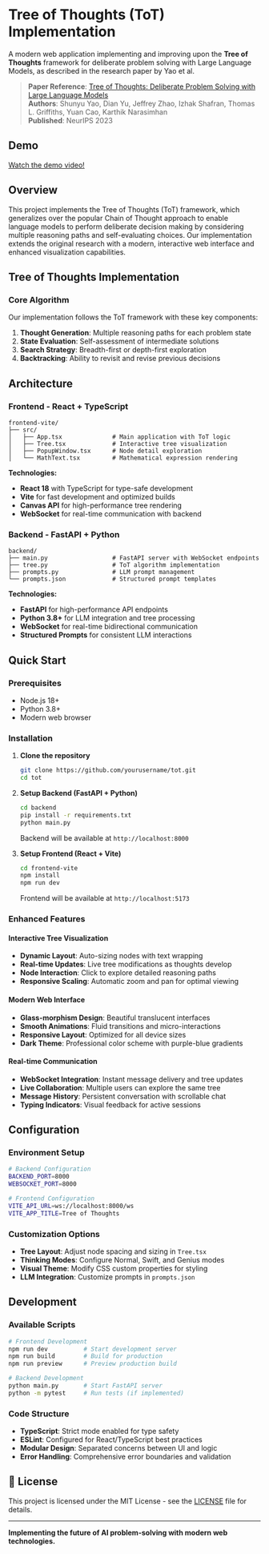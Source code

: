 # Tree of Thoughts (ToT) Implementation

A modern web application implementing and improving upon the **Tree of Thoughts** framework for deliberate problem solving with Large Language Models, as described in the research paper by Yao et al.

> **Paper Reference**: [Tree of Thoughts: Deliberate Problem Solving with Large Language Models](https://arxiv.org/abs/2305.10601)  
> **Authors**: Shunyu Yao, Dian Yu, Jeffrey Zhao, Izhak Shafran, Thomas L. Griffiths, Yuan Cao, Karthik Narasimhan  
> **Published**: NeurIPS 2023

## Demo

[Watch the demo video!](https://www.youtube.com/watch?v=DQgDHpB9s6c)


## Overview

This project implements the Tree of Thoughts (ToT) framework, which generalizes over the popular Chain of Thought approach to enable language models to perform deliberate decision making by considering multiple reasoning paths and self-evaluating choices. Our implementation extends the original research with a modern, interactive web interface and enhanced visualization capabilities.

## Tree of Thoughts Implementation

### Core Algorithm
Our implementation follows the ToT framework with these key components:

1. **Thought Generation**: Multiple reasoning paths for each problem state
2. **State Evaluation**: Self-assessment of intermediate solutions
3. **Search Strategy**: Breadth-first or depth-first exploration
4. **Backtracking**: Ability to revisit and revise previous decisions


## Architecture

### Frontend - React + TypeScript
```
frontend-vite/
├── src/
│   ├── App.tsx              # Main application with ToT logic
│   ├── Tree.tsx             # Interactive tree visualization
│   ├── PopupWindow.tsx      # Node detail exploration
│   └── MathText.tsx         # Mathematical expression rendering
```

**Technologies:**
- **React 18** with TypeScript for type-safe development
- **Vite** for fast development and optimized builds
- **Canvas API** for high-performance tree rendering
- **WebSocket** for real-time communication with backend

### Backend - FastAPI + Python
```
backend/
├── main.py                  # FastAPI server with WebSocket endpoints
├── tree.py                  # ToT algorithm implementation
├── prompts.py               # LLM prompt management
└── prompts.json             # Structured prompt templates
```

**Technologies:**
- **FastAPI** for high-performance API endpoints
- **Python 3.8+** for LLM integration and tree processing
- **WebSocket** for real-time bidirectional communication
- **Structured Prompts** for consistent LLM interactions

## Quick Start

### Prerequisites
- Node.js 18+
- Python 3.8+
- Modern web browser

### Installation

1. **Clone the repository**
   ```bash
   git clone https://github.com/yourusername/tot.git
   cd tot
   ```

2. **Setup Backend (FastAPI + Python)**
   ```bash
   cd backend
   pip install -r requirements.txt
   python main.py
   ```
   Backend will be available at `http://localhost:8000`

3. **Setup Frontend (React + Vite)**
   ```bash
   cd frontend-vite
   npm install
   npm run dev
   ```
   Frontend will be available at `http://localhost:5173`

### Enhanced Features

#### Interactive Tree Visualization
- **Dynamic Layout**: Auto-sizing nodes with text wrapping
- **Real-time Updates**: Live tree modifications as thoughts develop
- **Node Interaction**: Click to explore detailed reasoning paths
- **Responsive Scaling**: Automatic zoom and pan for optimal viewing

#### Modern Web Interface
- **Glass-morphism Design**: Beautiful translucent interfaces
- **Smooth Animations**: Fluid transitions and micro-interactions
- **Responsive Layout**: Optimized for all device sizes
- **Dark Theme**: Professional color scheme with purple-blue gradients

#### Real-time Communication
- **WebSocket Integration**: Instant message delivery and tree updates
- **Live Collaboration**: Multiple users can explore the same tree
- **Message History**: Persistent conversation with scrollable chat
- **Typing Indicators**: Visual feedback for active sessions

## Configuration

### Environment Setup
```bash
# Backend Configuration
BACKEND_PORT=8000
WEBSOCKET_PORT=8000

# Frontend Configuration
VITE_API_URL=ws://localhost:8000/ws
VITE_APP_TITLE=Tree of Thoughts
```

### Customization Options
- **Tree Layout**: Adjust node spacing and sizing in `Tree.tsx`
- **Thinking Modes**: Configure Normal, Swift, and Genius modes
- **Visual Theme**: Modify CSS custom properties for styling
- **LLM Integration**: Customize prompts in `prompts.json`

## Development

### Available Scripts
```bash
# Frontend Development
npm run dev          # Start development server
npm run build        # Build for production
npm run preview      # Preview production build

# Backend Development
python main.py       # Start FastAPI server
python -m pytest     # Run tests (if implemented)
```

### Code Structure
- **TypeScript**: Strict mode enabled for type safety
- **ESLint**: Configured for React/TypeScript best practices
- **Modular Design**: Separated concerns between UI and logic
- **Error Handling**: Comprehensive error boundaries and validation

## 📄 License

This project is licensed under the MIT License - see the [LICENSE](LICENSE) file for details.


---

**Implementing the future of AI problem-solving with modern web technologies.**

